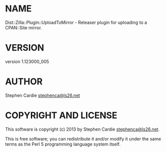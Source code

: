 # NAME

Dist::Zilla::Plugin::UploadToMirror - Releaser plugin for uploading to a
CPAN::Site mirror.

# VERSION

version 1.123000\_005

# AUTHOR

Stephen Cardie <stephenca@ls26.net>

# COPYRIGHT AND LICENSE

This software is copyright (c) 2013 by Stephen Cardie <stephenca@ls26.net>.

This is free software; you can redistribute it and/or modify it under
the same terms as the Perl 5 programming language system itself.
